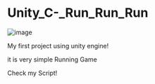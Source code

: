 # Unity_C-_Run_Run_Run
![image](https://github.com/rhwjdtjs/Unity_C-_Run_Run_Run/assets/42109688/202717c6-12b6-4c1e-80d2-e8098a09d30d)

My first project using unity engine!

it is very simple Running Game

Check my Script!
